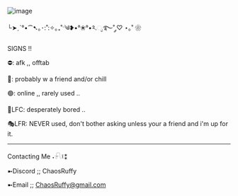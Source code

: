 ![image](https://github.com/user-attachments/assets/ab0145b4-69bf-48e8-92df-9914dab16ec4)

└➤ˏˋ°•⁀➷｡･:˚:✧｡₊˚ˑ༄ؘ❥•°❀°•༢.ೃ࿐˚ ༘♡ ⋆｡˚ ❀

SIGNS !!

⛔: afk ,, offtab

🌙: probably w a friend and/or chill

🟢: online ,, rarely used ..

💬LFC: desperately bored ..

🎭LFR: NEVER used, don't bother asking unless your a friend and i'm up for it.
______________________
Contacting Me ˖𓍯፤⁑

➼Discord ;; ChaosRuffy

➼Email ;; ChaosRuffy@gmail.com


